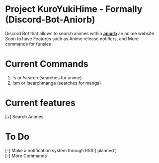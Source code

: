 # Project KuroYukiHime - Formally (Discord-Bot-Aniorb)
Discord Bot that allows to search animes within **[aniorb](https://aniorb.me/)** an anime website 
Soon to have Features such as Anime release notifiers, and More commands for funsies

# Current Commands
1. !s or !search (searches for anime)
2. !sm or !searchmanga (searches for manga)

# Current features 

[+] Search Animes

# To Do 
 [-] Make a notification system through RSS ( planned ) <br>
 [-] More Commands

